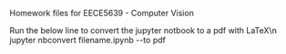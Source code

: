 Homework files for EECE5639 - Computer Vision

Run the below line to convert the jupyter notbook to a pdf with LaTeX\n
jupyter nbconvert filename.ipynb --to pdf
